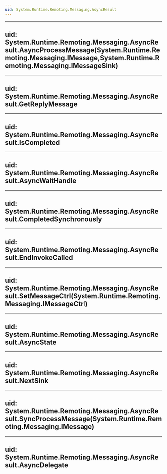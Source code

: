 ```yaml
---
uid: System.Runtime.Remoting.Messaging.AsyncResult
---
```


---
uid: System.Runtime.Remoting.Messaging.AsyncResult.AsyncProcessMessage(System.Runtime.Remoting.Messaging.IMessage,System.Runtime.Remoting.Messaging.IMessageSink)
---

---
uid: System.Runtime.Remoting.Messaging.AsyncResult.GetReplyMessage
---

---
uid: System.Runtime.Remoting.Messaging.AsyncResult.IsCompleted
---

---
uid: System.Runtime.Remoting.Messaging.AsyncResult.AsyncWaitHandle
---

---
uid: System.Runtime.Remoting.Messaging.AsyncResult.CompletedSynchronously
---

---
uid: System.Runtime.Remoting.Messaging.AsyncResult.EndInvokeCalled
---

---
uid: System.Runtime.Remoting.Messaging.AsyncResult.SetMessageCtrl(System.Runtime.Remoting.Messaging.IMessageCtrl)
---

---
uid: System.Runtime.Remoting.Messaging.AsyncResult.AsyncState
---

---
uid: System.Runtime.Remoting.Messaging.AsyncResult.NextSink
---

---
uid: System.Runtime.Remoting.Messaging.AsyncResult.SyncProcessMessage(System.Runtime.Remoting.Messaging.IMessage)
---

---
uid: System.Runtime.Remoting.Messaging.AsyncResult.AsyncDelegate
---
